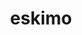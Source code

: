 ---
title: eskimo
slug: eskimo
icon: 
description: Software Design & Development
offline: false
handshake: true
url: https://eskimosoftware/
docs: 
repo: 
owner: https://twitter.com/eskimo_dev
priority: 2
---